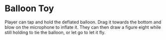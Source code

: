 # Balloon Toy
Player can tap and hold the deflated balloon. Drag it towards the bottom and blow on the microphone to inflate it. They can then draw a figure eight while still holding to tie the balloon, or let go to let it fly. 